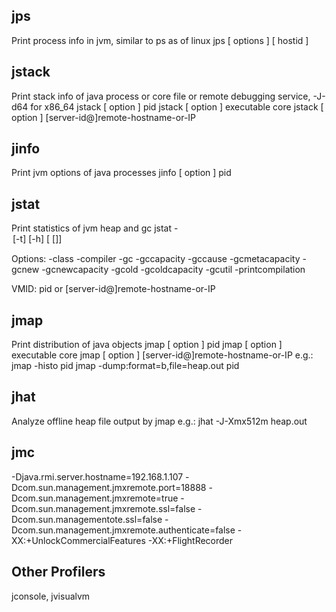 ## jps
Print process info in jvm, similar to ps as of linux
jps [ options ] [ hostid ]

## jstack
Print stack info of java process or core file or remote debugging service, -J-d64 for x86_64
jstack [ option ] pid
jstack [ option ] executable core
jstack [ option ] [server-id@]remote-hostname-or-IP

## jinfo
Print jvm options of java processes
jinfo [ option ] pid

## jstat
Print statistics of jvm heap and gc
jstat -<option> [-t] [-h<lines>] <vmid> [<interval> [<count>]]

Options:
-class
-compiler
-gc
-gccapacity
-gccause
-gcmetacapacity
-gcnew
-gcnewcapacity
-gcold
-gcoldcapacity
-gcutil
-printcompilation

VMID: pid or [server-id@]remote-hostname-or-IP

## jmap
Print distribution of java objects
jmap [ option ] pid
jmap [ option ] executable core
jmap [ option ] [server-id@]remote-hostname-or-IP
e.g.:
jmap -histo pid
jmap -dump:format=b,file=heap.out pid

## jhat
Analyze offline heap file output by jmap
e.g.:
jhat -J-Xmx512m heap.out

## jmc
-Djava.rmi.server.hostname=192.168.1.107
-Dcom.sun.management.jmxremote.port=18888
-Dcom.sun.management.jmxremote=true
-Dcom.sun.management.jmxremote.ssl=false
-Dcom.sun.managementote.ssl=false
-Dcom.sun.management.jmxremote.authenticate=false
-XX:+UnlockCommercialFeatures
-XX:+FlightRecorder 

## Other Profilers
jconsole, jvisualvm

